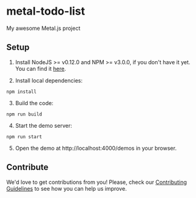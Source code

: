 # metal-todo-list

My awesome Metal.js project

## Setup

1. Install NodeJS >= v0.12.0 and NPM >= v3.0.0, if you don't have it yet. You
can find it [here](https://nodejs.org).

2. Install local dependencies:

  ```
  npm install
  ```

3. Build the code:

  ```
  npm run build
  ```

4. Start the demo server:

  ```
  npm run start
  ```

5. Open the demo at http://localhost:4000/demos in your browser.

## Contribute

We'd love to get contributions from you! Please, check our [Contributing Guidelines](CONTRIBUTING.md) to see how you can help us improve.
